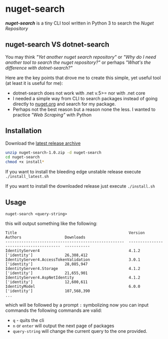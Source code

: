 # nuget-search

**_nuget-search_** is a tiny CLI tool written in Python 3 to search the _Nuget Repository_

## nuget-search VS dotnet-search

You may think _"Yet another nuget search repository"_ or _"Why do I need another tool to search the nuget repository?"_ or perhaps _"What's the difference with dotnet-search?"_

Here are the key points that drove me to create this simple, yet useful tool (at least it is useful for me):

- dotnet-search does not work with .net v.5>= nor with .net core
- I needed a simple way from CLI to search packages instead of going directly to [nuget.org](www.nuget.org) and search for my package.
- Perhaps not the best reason but a reason none the less. I wanted to practice _"Web Scraping"_ with Python

## Installation

Download the [latest release archive](https://github.com/EnochMtzR/nuget-search/releases/latest)

```bash
unzip nuget-search-1.0.zip -d nuget-search
cd nuget-search
chmod +x install*
```

If you want to install the bleeding edge unstable release execute `./install_latest.sh`

If you want to install the downloaded release just execute `./install.sh`

## Usage

`nuget-search <query-string>`

this will output something like the following:

```output
Title                                                 Version          Authors                   Downloads
----------------------------------------------------  ---------------  ------------------------  -----------
IdentityServer4                                       4.1.2            ['identity']              26,308,412
IdentityServer4.AccessTokenValidation                 3.0.1            ['identity']              28,085,947
IdentityServer4.Storage                               4.1.2            ['identity']              21,655,901
IdentityServer4.AspNetIdentity                        4.1.2            ['identity']              12,600,611
IdentityModel                                         6.0.0            ['identity']              107,568,390
...
```

which will be followed by a prompt `:` symbolizing now you can input commands the following commands are valid:

- `q` - quits the cli
- `n` or `enter` will output the next page of packages
- `query-string` will change the current query to the one provided.
